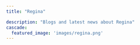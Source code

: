 ```yaml
---
title: "Regina"

description: "Blogs and latest news about Regina"
cascade:
  featured_image: 'images/regina.png'
---
```

